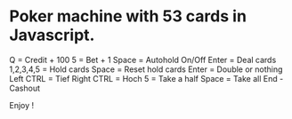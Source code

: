 # Poker machine with 53 cards in Javascript.

Q = Credit + 100
5 = Bet + 1
Space = Autohold On/Off
Enter = Deal cards
1,2,3,4,5 = Hold cards
Space = Reset hold cards
Enter = Double or nothing
Left CTRL = Tief
Right CTRL = Hoch
5 = Take a half
Space = Take all
End - Cashout

Enjoy !
